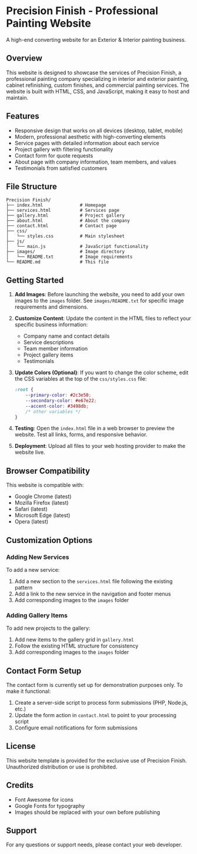 # Precision Finish - Professional Painting Website

A high-end converting website for an Exterior & Interior painting business.

## Overview

This website is designed to showcase the services of Precision Finish, a professional painting company specializing in interior and exterior painting, cabinet refinishing, custom finishes, and commercial painting services. The website is built with HTML, CSS, and JavaScript, making it easy to host and maintain.

## Features

- Responsive design that works on all devices (desktop, tablet, mobile)
- Modern, professional aesthetic with high-converting elements
- Service pages with detailed information about each service
- Project gallery with filtering functionality
- Contact form for quote requests
- About page with company information, team members, and values
- Testimonials from satisfied customers

## File Structure

```
Precision Finish/
├── index.html              # Homepage
├── services.html           # Services page
├── gallery.html            # Project gallery
├── about.html              # About the company
├── contact.html            # Contact page
├── css/
│   └── styles.css          # Main stylesheet
├── js/
│   └── main.js             # JavaScript functionality
├── images/                 # Image directory
│   └── README.txt          # Image requirements
└── README.md               # This file
```

## Getting Started

1. **Add Images**: Before launching the website, you need to add your own images to the `images` folder. See `images/README.txt` for specific image requirements and dimensions.

2. **Customize Content**: Update the content in the HTML files to reflect your specific business information:
   - Company name and contact details
   - Service descriptions
   - Team member information
   - Project gallery items
   - Testimonials

3. **Update Colors (Optional)**: If you want to change the color scheme, edit the CSS variables at the top of the `css/styles.css` file:
   ```css
   :root {
       --primary-color: #2c3e50;
       --secondary-color: #e67e22;
       --accent-color: #3498db;
       /* other variables */
   }
   ```

4. **Testing**: Open the `index.html` file in a web browser to preview the website. Test all links, forms, and responsive behavior.

5. **Deployment**: Upload all files to your web hosting provider to make the website live.

## Browser Compatibility

This website is compatible with:
- Google Chrome (latest)
- Mozilla Firefox (latest)
- Safari (latest)
- Microsoft Edge (latest)
- Opera (latest)

## Customization Options

### Adding New Services

To add a new service:
1. Add a new section to the `services.html` file following the existing pattern
2. Add a link to the new service in the navigation and footer menus
3. Add corresponding images to the `images` folder

### Adding Gallery Items

To add new projects to the gallery:
1. Add new items to the gallery grid in `gallery.html`
2. Follow the existing HTML structure for consistency
3. Add corresponding images to the `images` folder

## Contact Form Setup

The contact form is currently set up for demonstration purposes only. To make it functional:

1. Create a server-side script to process form submissions (PHP, Node.js, etc.)
2. Update the form action in `contact.html` to point to your processing script
3. Configure email notifications for form submissions

## License

This website template is provided for the exclusive use of Precision Finish. Unauthorized distribution or use is prohibited.

## Credits

- Font Awesome for icons
- Google Fonts for typography
- Images should be replaced with your own before publishing

## Support

For any questions or support needs, please contact your web developer.